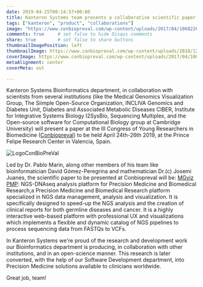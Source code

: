 ```yaml
---
date: 2019-04-25T00:14:57+00:00
title: Kanteron Systems team presents a collaborative scientific paper at the III Congress of Young Researchers in Biomedicine
tags: ["kanteron", "product", "collaborations"]
image: "https://www.conbiopreval.com/wp-content/uploads/2017/04/10682263_481151918693152_7108841823703367504_o-e1493131170916.jpg"
comments: true     # set false to hide Disqus comments
share: true        # set false to share buttons
thumbnailImagePosition: left
thumbnailImage: https://www.conbiopreval.com/wp-content/uploads/2018/12/LogoConBioPreVal.png
coverImage: https://www.conbiopreval.com/wp-content/uploads/2017/04/10682263_481151918693152_7108841823703367504_o-e1493131170916.jpg
metaAlignment: center
coverMeta: out

---
```


Kanteron Systems Bioinformatics department, in collaboration with scientists from several institutions (like the Medical Genomics Visualization Group, The Siimple Open-Source Organization, INCLIVA Genomics and Diabetes Unit, Diabetes and Associated Metabolic Diseases CIBER, Institute for Integrative Systems Biology I2SysBio, Sequencing Multiplex, and the Open-source software for Computational Biology group at Cambridge University) will present a paper at the III Congress of Young Researchers in Biomedicine ([Conbiopreval](https://www.conbiopreval.com/en/home_en/)) to be held April 24th-26th 2019, at the Prince Felipe Research Center in Valencia, Spain.

<!--more-->

![LogoConBioPreVal](https://www.conbiopreval.com/wp-content/uploads/2018/12/LogoConBioPreVal.png)

Led by Dr. Pablo Marin, along other members of his team like bioinformatician David Gómez-Peregrina and mathematician Dr.(c) Josemi Juanes, the scientific paper to be presented at Conbiopreval will be: [MGviz PMP](httpss://figshare.com/articles/MGvizPMP_NGS-DNAseq_analysis_platform_for_Precision_Medicine_and_Biomedical_Research/8028836): NGS-DNAseq analysis platform for Precision Medicine and Biomedical Research,a Precision Medicine and Biomedical Research platform specialized in NGS data management, analysis and visualization. It is specifically designed to speed-up the NGS analysis and the creation of clinical reports for both germline diseases and cancer. It is a highly interactive web-based platform with professional UX and visualizations which implements a flexible and dynamic catalog of NGS pipelines to process sequencing data from FASTQs to VCFs.

In Kanteron Systems we're proud of the research and development work our Bioinformatics department is producing, in collaboration with other institutions, and in an open-science manner. This research is later converted, with the help of our Software Development department, into Precision Medicine solutions available to clinicians worldwide.

Great job, team!
